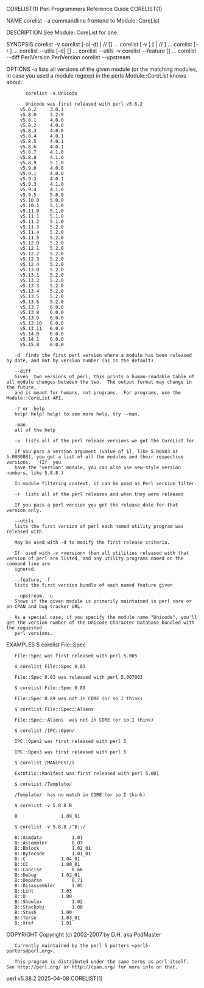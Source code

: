 CORELIST(1)						       Perl Programmers Reference Guide							   CORELIST(1)

NAME
       corelist - a commandline frontend to Module::CoreList

DESCRIPTION
       See Module::CoreList for one.

SYNOPSIS
	  corelist -v
	  corelist [-a|-d] <ModuleName> | /<ModuleRegex>/ [<ModuleVersion>] ...
	  corelist [-v <PerlVersion>] [ <ModuleName> | /<ModuleRegex>/ ] ...
	  corelist [-r <PerlVersion>] ...
	  corelist --utils [-d] <UtilityName> [<UtilityName>] ...
	  corelist --utils -v <PerlVersion>
	  corelist --feature <FeatureName> [<FeatureName>] ...
	  corelist --diff PerlVersion PerlVersion
	  corelist --upstream <ModuleName>

OPTIONS
       -a  lists all versions of the given module (or the matching modules, in case you used a module regexp) in the perls Module::CoreList knows about.

	       corelist -a Unicode

	       Unicode was first released with perl v5.6.2
		 v5.6.2	    3.0.1
		 v5.8.0	    3.2.0
		 v5.8.1	    4.0.0
		 v5.8.2	    4.0.0
		 v5.8.3	    4.0.0
		 v5.8.4	    4.0.1
		 v5.8.5	    4.0.1
		 v5.8.6	    4.0.1
		 v5.8.7	    4.1.0
		 v5.8.8	    4.1.0
		 v5.8.9	    5.1.0
		 v5.9.0	    4.0.0
		 v5.9.1	    4.0.0
		 v5.9.2	    4.0.1
		 v5.9.3	    4.1.0
		 v5.9.4	    4.1.0
		 v5.9.5	    5.0.0
		 v5.10.0    5.0.0
		 v5.10.1    5.1.0
		 v5.11.0    5.1.0
		 v5.11.1    5.1.0
		 v5.11.2    5.1.0
		 v5.11.3    5.2.0
		 v5.11.4    5.2.0
		 v5.11.5    5.2.0
		 v5.12.0    5.2.0
		 v5.12.1    5.2.0
		 v5.12.2    5.2.0
		 v5.12.3    5.2.0
		 v5.12.4    5.2.0
		 v5.13.0    5.2.0
		 v5.13.1    5.2.0
		 v5.13.2    5.2.0
		 v5.13.3    5.2.0
		 v5.13.4    5.2.0
		 v5.13.5    5.2.0
		 v5.13.6    5.2.0
		 v5.13.7    6.0.0
		 v5.13.8    6.0.0
		 v5.13.9    6.0.0
		 v5.13.10   6.0.0
		 v5.13.11   6.0.0
		 v5.14.0    6.0.0
		 v5.14.1    6.0.0
		 v5.15.0    6.0.0

       -d  finds the first perl version where a module has been released by date, and not by version number (as is the default).

       --diff
	   Given  two versions of perl, this prints a human-readable table of all module changes between the two.  The output format may change in the future,
	   and is meant for humans, not programs.  For programs, use the Module::CoreList API.

       -? or -help
	   help! help! help! to see more help, try --man.

       -man
	   all of the help

       -v  lists all of the perl release versions we got the CoreList for.

	   If you pass a version argument (value of $], like 5.00503 or 5.008008), you get a list of all the modules and their respective versions.   (If  you
	   have the "version" module, you can also use new-style version numbers, like 5.8.8.)

	   In module filtering context, it can be used as Perl version filter.

       -r  lists all of the perl releases and when they were released

	   If you pass a perl version you get the release date for that version only.

       --utils
	   lists the first version of perl each named utility program was released with

	   May be used with -d to modify the first release criteria.

	   If  used with -v <version> then all utilities released with that version of perl are listed, and any utility programs named on the command line are
	   ignored.

       --feature, -f
	   lists the first version bundle of each named feature given

       --upstream, -u
	   Shows if the given module is primarily maintained in perl core or on CPAN and bug tracker URL.

       As a special case, if you specify the module name "Unicode", you'll get the version number of the Unicode Character Database bundled with the requested
       perl versions.

EXAMPLES
	   $ corelist File::Spec

	   File::Spec was first released with perl 5.005

	   $ corelist File::Spec 0.83

	   File::Spec 0.83 was released with perl 5.007003

	   $ corelist File::Spec 0.89

	   File::Spec 0.89 was not in CORE (or so I think)

	   $ corelist File::Spec::Aliens

	   File::Spec::Aliens  was not in CORE (or so I think)

	   $ corelist /IPC::Open/

	   IPC::Open2 was first released with perl 5

	   IPC::Open3 was first released with perl 5

	   $ corelist /MANIFEST/i

	   ExtUtils::Manifest was first released with perl 5.001

	   $ corelist /Template/

	   /Template/  has no match in CORE (or so I think)

	   $ corelist -v 5.8.8 B

	   B			    1.09_01

	   $ corelist -v 5.8.8 /^B::/

	   B::Asmdata		    1.01
	   B::Assembler		    0.07
	   B::Bblock		    1.02_01
	   B::Bytecode		    1.01_01
	   B::C			    1.04_01
	   B::CC		    1.00_01
	   B::Concise		    0.66
	   B::Debug		    1.02_01
	   B::Deparse		    0.71
	   B::Disassembler	    1.05
	   B::Lint		    1.03
	   B::O			    1.00
	   B::Showlex		    1.02
	   B::Stackobj		    1.00
	   B::Stash		    1.00
	   B::Terse		    1.03_01
	   B::Xref		    1.01

COPYRIGHT
       Copyright (c) 2002-2007 by D.H. aka PodMaster

       Currently maintained by the perl 5 porters <perl5-porters@perl.org>.

       This program is distributed under the same terms as perl itself.	 See http://perl.org/ or http://cpan.org/ for more info on that.

perl v5.38.2								  2025-04-08								   CORELIST(1)
